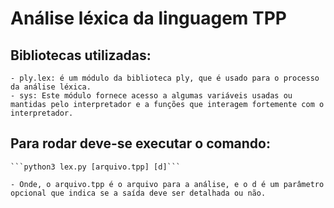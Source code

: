 # Análise léxica da linguagem TPP

## Bibliotecas utilizadas:
	- ply.lex: é um módulo da biblioteca ply, que é usado para o processo da análise léxica.
	- sys: Este módulo fornece acesso a algumas variáveis ​​usadas ou mantidas pelo interpretador e a funções que interagem fortemente com o interpretador.

## Para rodar deve-se executar o comando:
	```python3 lex.py [arquivo.tpp] [d]```

	- Onde, o arquivo.tpp é o arquivo para a análise, e o d é um parâmetro opcional que indica se a saída deve ser detalhada ou não.